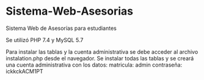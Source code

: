 # Sistema-Web-Asesorias
Sistema Web de Asesorías para estudiantes

Se utilizó PHP 7.4 y MySQL 5.7

Para instalar las tablas y la cuenta administrativa se debe acceder al archivo instalation.php desde el navegador.
Se instalar todas las tablas y se creará una cuenta administrativa con los datos:
matricula: admin
contraseña: ickkckACM1PT
